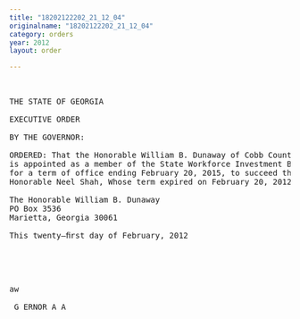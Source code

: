 ```yaml
---
title: "18202122202_21_12_04"
originalname: "18202122202_21_12_04"
category: orders
year: 2012
layout: order

---
```

<pre>
 

THE STATE OF GEORGIA

EXECUTIVE ORDER

BY THE GOVERNOR:

ORDERED: That the Honorable William B. Dunaway of Cobb County, Georgia,
is appointed as a member of the State Workforce Investment Board,
for a term of office ending February 20, 2015, to succeed the
Honorable Neel Shah, Whose term expired on February 20, 2012.

The Honorable William B. Dunaway
PO Box 3536
Marietta, Georgia 30061

This twenty—ﬁrst day of February, 2012

   

    

aw

 G ERNOR A A 

</pre>
